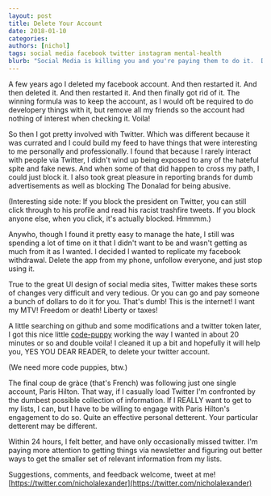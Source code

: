 ```yaml
---
layout: post
title: Delete Your Account
date: 2018-01-10
categories: 
authors: [nichol]
tags: social media facebook twitter instagram mental-health
blurb: "Social Media is killing you and you're paying them to do it.  Delete your accounts.  This is how I deleted Twitter." 
---
```


A few years ago I deleted my facebook account.  And then restarted it.  And then deleted it.  And then restarted it.  And then finally got rid of it.  The winning formula was to keep the account, as I would oft be required to do developery things with it, but remove all my friends so the account had nothing of interest when checking it.  Voila!

So then I got pretty involved with Twitter.  Which was different because it was currated and I could build my feed to have things that were interesting to me personally and professionally.  I found that because I rarely interact with people via Twitter, I didn't wind up being exposed to any of the hateful spite and fake news.  And when some of that did happen to cross my path, I could just block it.  I also took great pleasure in reporting brands for dumb advertisements as well as blocking The Donalad for being abusive.

(Interesting side note: If you block the president on Twitter, you can still click through to his profile and read his racist trashfire tweets.  If you block anyone else, when you click, it's actually blocked.  Hmmmm.)

Anywho, though I found it pretty easy to manage the hate, I still was spending a lot of time on it that I didn't want to be and wasn't getting as much from it as I wanted.  I decided I wanted to replicate my facebook withdrawal.  Delete the app from my phone, unfollow everyone, and just stop using it.  

True to the great UI design of social media sites, Twitter makes these sorts of changes very difficult and very tedious.  Or you can go and pay someone a bunch of dollars to do it for you.  That's dumb!  This is the internet!  I want my MTV!  Freedom or death!  Liberty or taxes!

A little searching on github and some modifications and a twitter token later, I got this nice little [code-puppy](https://github.com/nicholalexander/twitter-unfollow) working the way I wanted in about 20 minutes or so and double voila!  I cleaned it up a bit and hopefully it will help you, YES YOU DEAR READER, to delete your twitter account.

(We need more code puppies, btw.)

The final coup de gràce (that's French) was following just one single account, Paris Hilton.  That way, if I casually load Twitter I'm confronted by the dumbest possible collection of information.  If I REALLY want to get to my lists, I can, but I have to be willing to engage with Paris Hilton's engagement to do so.  Quite an effective personal detterent.  Your particular detterent may be different.

Within 24 hours, I felt better, and have only occasionally missed twitter.  I'm paying more attention to getting things via newsletter and figuring out better ways to get the smaller set of relevant information from my lists.

Suggestions, comments, and feedback welcome, tweet at me!  [https://twitter.com/nicholalexander](https://twitter.com/nicholalexander)